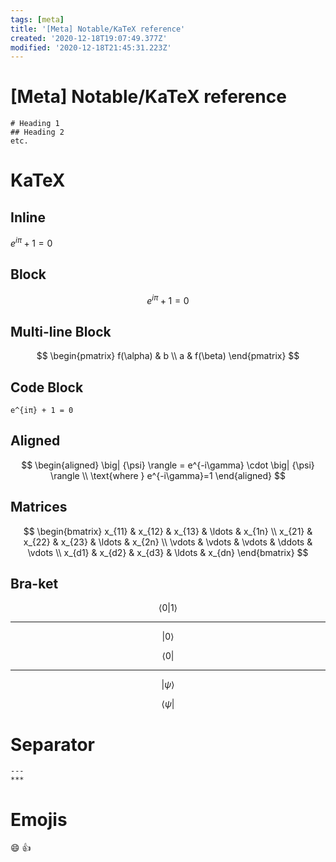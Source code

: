 ```yaml
---
tags: [meta]
title: '[Meta] Notable/KaTeX reference'
created: '2020-12-18T19:07:49.377Z'
modified: '2020-12-18T21:45:31.223Z'
---
```


# [Meta] Notable/KaTeX reference

```
# Heading 1
## Heading 2
etc.
```

# KaTeX

## Inline
$e^{iπ} + 1 = 0$

## Block
$$e^{iπ} + 1 = 0$$

## Multi-line Block
$$
\begin{pmatrix}
   f(\alpha) & b \\
   a         & f(\beta)
\end{pmatrix}
$$

## Code Block
```katex
e^{iπ} + 1 = 0
```

## Aligned
$$
\begin{aligned}
    \big| {\psi} \rangle = e^{-i\gamma} \cdot \big| {\psi} \rangle \\
    \text{where } e^{-i\gamma}=1
\end{aligned}
$$

## Matrices

$$
\begin{bmatrix}
    x_{11} & x_{12} & x_{13} & \ldots  & x_{1n} \\
    x_{21} & x_{22} & x_{23} & \ldots  & x_{2n} \\
    \vdots & \vdots & \vdots & \ddots & \vdots \\
    x_{d1} & x_{d2} & x_{d3} & \ldots  & x_{dn}
\end{bmatrix}
$$

## Bra-ket

$$
\left\langle 0 \middle| 1 \right\rangle
$$

---
$$
\big| {0} \rangle
$$

$$
\langle {0} \big|
$$

---
$$
\big| {\psi} \rangle
$$

$$
\langle {\psi} \big|
$$


# Separator
```
---
***
```

# Emojis

:smile: :+1:


